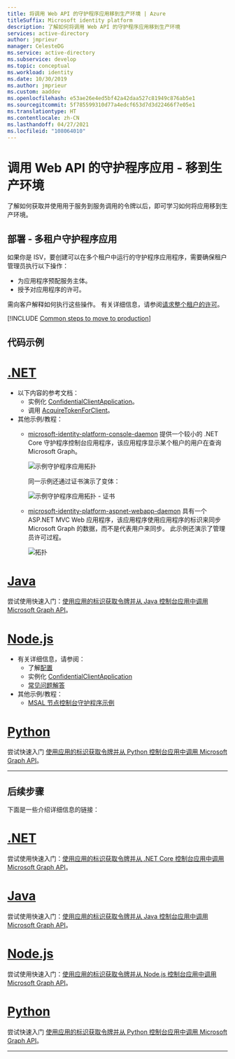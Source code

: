 ```yaml
---
title: 将调用 Web API 的守护程序应用移到生产环境 | Azure
titleSuffix: Microsoft identity platform
description: 了解如何将调用 Web API 的守护程序应用移到生产环境
services: active-directory
author: jmprieur
manager: CelesteDG
ms.service: active-directory
ms.subservice: develop
ms.topic: conceptual
ms.workload: identity
ms.date: 10/30/2019
ms.author: jmprieur
ms.custom: aaddev
ms.openlocfilehash: e53ae26e4ed5bf42a42daa527c81949c876ab5e1
ms.sourcegitcommit: 5f785599310d77a4edcf653d7d3d22466f7e05e1
ms.translationtype: HT
ms.contentlocale: zh-CN
ms.lasthandoff: 04/27/2021
ms.locfileid: "108064010"
---
```

# <a name="daemon-app-that-calls-web-apis---move-to-production"></a>调用 Web API 的守护程序应用 - 移到生产环境

了解如何获取并使用用于服务到服务调用的令牌以后，即可学习如何将应用移到生产环境。

## <a name="deployment---multitenant-daemon-apps"></a>部署 - 多租户守护程序应用

如果你是 ISV，要创建可以在多个租户中运行的守护程序应用程序，需要确保租户管理员执行以下操作：

- 为应用程序预配服务主体。
- 授予对应用程序的许可。

需向客户解释如何执行这些操作。 有关详细信息，请参阅[请求整个租户的许可](v2-permissions-and-consent.md#requesting-consent-for-an-entire-tenant)。

[!INCLUDE [Common steps to move to production](../../../includes/active-directory-develop-scenarios-production.md)]

## <a name="code-samples"></a>代码示例

# <a name="net"></a>[.NET](#tab/dotnet)

- 以下内容的参考文档：
  - 实例化 [ConfidentialClientApplication](/dotnet/api/microsoft.identity.client.confidentialclientapplicationbuilder)。
  - 调用 [AcquireTokenForClient](/dotnet/api/microsoft.identity.client.acquiretokenforclientparameterbuilder?view=azure-dotnet&preserve-view=true)。
- 其他示例/教程：
  - [microsoft-identity-platform-console-daemon](https://github.com/Azure-Samples/microsoft-identity-platform-console-daemon) 提供一个较小的 .NET Core 守护程序控制台应用程序，该应用程序显示某个租户的用户在查询 Microsoft Graph。

    ![示例守护程序应用拓扑](media/scenario-daemon-app/daemon-app-sample.svg)

    同一示例还通过证书演示了变体：

    ![示例守护程序应用拓扑 - 证书](media/scenario-daemon-app/daemon-app-sample-with-certificate.svg)

  - [microsoft-identity-platform-aspnet-webapp-daemon](https://github.com/Azure-Samples/microsoft-identity-platform-aspnet-webapp-daemon) 具有一个 ASP.NET MVC Web 应用程序，该应用程序使用应用程序的标识来同步 Microsoft Graph 的数据，而不是代表用户来同步。 此示例还演示了管理员许可过程。

    ![拓扑](media/scenario-daemon-app/damon-app-sample-web.svg)

# <a name="java"></a>[Java](#tab/java)

尝试使用快速入门：[使用应用的标识获取令牌并从 Java 控制台应用中调用 Microsoft Graph API](quickstart-v2-java-daemon.md)。

# <a name="nodejs"></a>[Node.js](#tab/nodejs)

- 有关详细信息，请参阅：
  - 了解[配置](https://github.com/AzureAD/microsoft-authentication-library-for-js/blob/dev/lib/msal-node/docs/configuration.md)
  - 实例化 [ConfidentialClientApplication](https://github.com/AzureAD/microsoft-authentication-library-for-js/blob/dev/lib/msal-node/docs/initialize-confidential-client-application.md)
  - [常见问题解答](https://github.com/AzureAD/microsoft-authentication-library-for-js/blob/dev/lib/msal-node/docs/faq.md)
- 其他示例/教程：
  - [MSAL 节点控制台守护程序示例](https://github.com/Azure-Samples/ms-identity-javascript-nodejs-console)

# <a name="python"></a>[Python](#tab/python)

尝试快速入门 [使用应用的标识获取令牌并从 Python 控制台应用中调用 Microsoft Graph API](quickstart-v2-python-daemon.md)。

---

## <a name="next-steps"></a>后续步骤

下面是一些介绍详细信息的链接：

# <a name="net"></a>[.NET](#tab/dotnet)

尝试使用快速入门：[使用应用的标识获取令牌并从 .NET Core 控制台应用中调用 Microsoft Graph API](quickstart-v2-netcore-daemon.md)。

# <a name="java"></a>[Java](#tab/java)

尝试使用快速入门：[使用应用的标识获取令牌并从 Java 控制台应用中调用 Microsoft Graph API](quickstart-v2-java-daemon.md)。

# <a name="nodejs"></a>[Node.js](#tab/nodejs)

尝试使用快速入门：[使用应用的标识获取令牌并从 Node.js 控制台应用中调用 Microsoft Graph API](quickstart-v2-nodejs-console.md)。

# <a name="python"></a>[Python](#tab/python)

尝试快速入门 [使用应用的标识获取令牌并从 Python 控制台应用中调用 Microsoft Graph API](quickstart-v2-python-daemon.md)。

---

